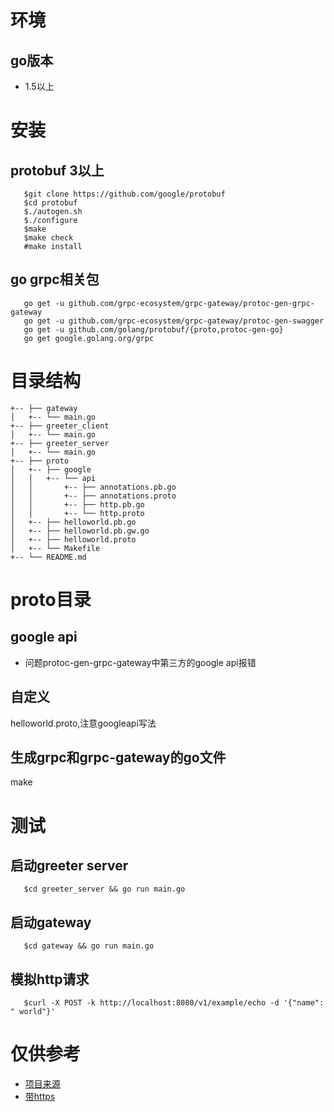 # 环境
## go版本
   - 1.5以上

# 安装

## protobuf 3以上
```
   $git clone https://github.com/google/protobuf
   $cd protobuf
   $./autogen.sh
   $./configure
   $make
   $make check
   #make install
```

## go grpc相关包

```
   go get -u github.com/grpc-ecosystem/grpc-gateway/protoc-gen-grpc-gateway
   go get -u github.com/grpc-ecosystem/grpc-gateway/protoc-gen-swagger
   go get -u github.com/golang/protobuf/{proto,protoc-gen-go}
   go get google.golang.org/grpc
```

# 目录结构

```
+-- ├── gateway
│   +-- └── main.go
+-- ├── greeter_client
│   +-- └── main.go
+-- ├── greeter_server
│   +-- └── main.go
+-- ├── proto
│   +-- ├── google
│   │   +-- └── api
│   │       +-- ├── annotations.pb.go
│   │       +-- ├── annotations.proto
│   │       +-- ├── http.pb.go
│   │       +-- └── http.proto
│   +-- ├── helloworld.pb.go
│   +-- ├── helloworld.pb.gw.go
│   +-- ├── helloworld.proto
│   +-- └── Makefile
+-- └── README.md
```


# proto目录

## google api
  - 问题protoc-gen-grpc-gateway中第三方的google api报错

## 自定义
   helloworld.proto,注意googleapi写法

## 生成grpc和grpc-gateway的go文件
   make 
   

# 测试

## 启动greeter server
```
   $cd greeter_server && go run main.go
```

## 启动gateway
```
   $cd gateway && go run main.go
```

## 模拟http请求
```
   $curl -X POST -k http://localhost:8080/v1/example/echo -d '{"name": " world"}'
```

# 仅供参考
   - [项目来源](https://www.cnblogs.com/andyidea/p/6529900.html)
   - [带https](https://github.com/EDDYCJY/grpc-hello-world)
